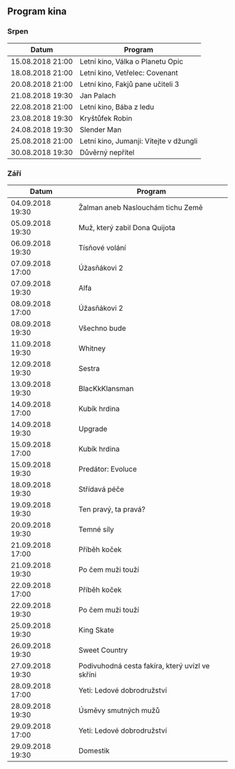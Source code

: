## Program kina

### Srpen

| Datum             | Program                                |
|-------------------|----------------------------------------|
| 15.08.2018 21:00  | Letní kino, Válka o Planetu Opic       |
| 18.08.2018 21:00  | Letní kino, Vetřelec: Covenant         |
| 20.08.2018 21:00  | Letní kino, Fakjů pane učiteli 3       |
| 21.08.2018 19:30  | Jan Palach                             |
| 22.08.2018 21:00  | Letní kino, Bába z ledu                |
| 23.08.2018 19:30  | Kryštůfek Robin                        |
| 24.08.2018 19:30  | Slender Man                            |
| 25.08.2018 21:00  | Letní kino, Jumanji: Vítejte v džungli |
| 30.08.2018 19:30  | Důvěrný nepřítel                       |

### Září

| Datum            | Program                                         |
|------------------|-------------------------------------------------|
| 04.09.2018 19:30 | Žalman aneb Naslouchám tichu Země               |
| 05.09.2018 19:30 | Muž, který zabil Dona Quijota                   |
| 06.09.2018 19:30 | Tísňové volání                                  |
| 07.09.2018 17:00 | Úžasňákovi 2                                    |
| 07.09.2018 19:30 | Alfa                                            |
| 08.09.2018 17:00 | Úžasňákovi 2                                    |
| 08.09.2018 19:30 | Všechno bude                                    |
| 11.09.2018 19:30 | Whitney                                         |
| 12.09.2018 19:30 | Sestra                                          |
| 13.09.2018 19:30 | BlacKkKlansman                                  |
| 14.09.2018 17:00 | Kubík hrdina                                    |
| 14.09.2018 19:30 | Upgrade                                         |
| 15.09.2018 17:00 | Kubík hrdina                                    |
| 15.09.2018 19:30 | Predátor: Evoluce                               |
| 18.09.2018 19:30 | Střídavá péče                                   |
| 19.09.2018 19:30 | Ten pravý, ta pravá?                            |
| 20.09.2018 19:30 | Temné síly                                      |
| 21.09.2018 17:00 | Příběh koček                                    |
| 21.09.2018 19:30 | Po čem muži touží                               |
| 22.09.2018 17:00 | Příběh koček                                    |
| 22.09.2018 19:30 | Po čem muži touží                               |
| 25.09.2018 19:30 | King Skate                                      |
| 26.09.2018 19:30 | Sweet Country                                   |
| 27.09.2018 19:30 | Podivuhodná cesta fakíra, který uvízl ve skříni |
| 28.09.2018 17:00 | Yeti: Ledové dobrodružství                      |
| 28.09.2018 19:30 | Úsměvy smutných mužů                            |
| 29.09.2018 17:00 | Yeti: Ledové dobrodružství                      |
| 29.09.2018 19:30 | Domestik                                        |
